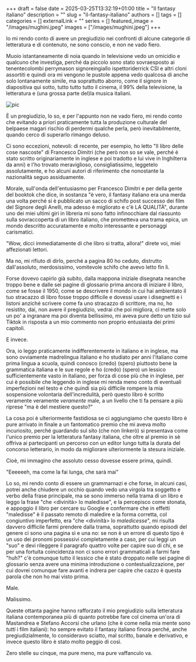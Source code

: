 +++ 
draft = false
date = 2025-03-25T13:32:19+01:00
title = "Il fantasy italiano"
description = ""
slug = "il-fantasy-italiano"
authors = []
tags = []
categories = []
externalLink = ""
series = []
featured_image = "/images/mughini.jpeg"
images = ["/images/mughini.jpeg"]
+++

Io mi rendo conto di avere un pregiudizio nei confronti di alcune categorie di letteratura e di contenuto, ne sono conscio, e non ne vado fiero.

Muoio istantaneamente di noia quando in televisione vedo un omicidio e qualcuno che investiga, perché da piccolo sono stato sovraesposto ai tenentecolombi perrymason signoreingiallo ispettoriderrick CSI e altri cloni assortiti e quindi ora mi vengono le pustole appena vedo qualcosa di anche solo lontanamente simile, ma soprattutto aborro, come il signore in diapositiva qui sotto, tutto tutto tutto il cinema, il 99% della televisione, la letteratura e (una grossa parte del)la musica italiani.

![pic](/images/mughini.jpeg#center)

È un pregiudizio, lo so, e per l'appunto non ne vado fiero, mi rendo conto che evitando a priori praticamente tutta la produzione culturale del belpaese magari rischio di perdermi qualche perla, però inevitabilmente, quando cerco di superarlo rimango deluso.

Ci sono eccezioni, notevoli: di recente, per esempio, ho letto "Il libro delle cose nascoste" di Francesco Dimitri (che però non so se vale, perché è stato scritto originariamente in inglese e poi tradotto e lui vive in Inghilterra da anni) e l'ho trovato meraviglioso, consigliatissimo, leggetelo assolutamente, e ho alcuni autori di riferimento che nonostante la nazionalità seguo assiduamente.

Morale, sull'onda dell'entusiasmo per Francesco Dimitri e per della gente del booktok che dice, in sostanza "è vero, il fantasy italiano era una merda una volta perché si è pubblicato un sacco di schifo post successo dei film del Signore degli Anelli, ma adesso è migliorato e c'è LA QUALITÀ", durante uno dei miei ultimi giri in libreria mi sono fatto infinocchiare dal riassunto sulla sovraccoperta di un libro italiano, che prometteva una trama epica, un mondo descritto accuratamente e molto interessante e personaggi carismatici.

"Wow, dicci immediatamente di che libro si tratta, allora!" direte voi, miei affezionati lettori.

Ma no, mi rifiuto di dirlo, perché a pagina 80 ho ceduto, distrutto dall'assoluto, merdosissimo, vomitevole schifo che avevo letto fin lì.

Forse dovevo capirlo già subito, dalla mappona iniziale disegnata neanche troppo bene e dalle sei pagine di glossario prima ancora di iniziare il libro, come se fosse il 1950, come se descrivere il mondo in cui hai ambientato il tuo stracazzo di libro fosse troppo difficile e dovessi usare i disegnetti e i listoni anziché scrivere come fa uno stracazzo di scrittore, ma no, ho resistito, dai, non avere il pregiudizio, vedrai che poi migliora, ci mette solo un po' a ingranare ma poi diventa bellissimo, mi aveva pure detto un tizio sul Tiktok in risposta a un mio commento non proprio entusiasta dei primi capitoli.

E invece.

Ora, io leggo praticamente indifferentemente in italiano e in inglese, ma sono ovviamente madrelingua italiano e ho studiato per anni l'italiano come prima lingua a scuola, quindi conosco (credo) (spero) piuttosto bene la grammatica italiana e le sue regole e ho (credo) (spero) un lessico sufficientemente vasto in italiano, per forza di cose più che in inglese, per cui è possibile che leggendo in inglese mi renda meno conto di eventuali imperfezioni nel testo e che quindi sia più difficile rompere la mia sospensione volontaria dell'incredulità, però questo libro è scritto veramente veramente _veramente_ male, a un livello che ti fa pensare a più riprese "ma è del mestiere questo?"

La cosa poi è ulteriormente fastidiosa se ci aggiungiamo che questo libro è pure arrivato in finale a un fantomatico premio che mi aveva molto incuriosito, perché guardando sul sito (che non linkerò) si presentava come l'unico premio per la letteratura fantasy italiana, che oltre al premio in sè offriva ai partecipanti un percorso con un editor lungo tutta la durata del concorso letterario, in modo da migliorare ulteriormente la stesura iniziale.

Cioè, mi immagino che assoluto cesso dovesse essere prima, quindi.

"Eeeeeeh, ma come la fai lunga, che sarà mai"

Lo so, mi rendo conto di essere un grammarnazi e che forse, in alcuni casi, potrei anche chiudere un occhio quando vedo una virgola tra soggetto e verbo della frase principale, ma se sono immerso nella trama di un libro e leggo la frase "che <divinità> lo maledisse", e la percepisco come stonata, e appoggio il libro per cercare su Google e confermare che in effetti "maledisse" è il passato remoto di maledire e la forma corretta, col congiuntivo imperfetto, era "che <divinità> lo *maledicesse*", mi risulta davvero difficile farmi prendere dalla trama, soprattutto quando episodi del genere ci sono una pagina sì e una no: se non è un errore di questo tipo è un uso dei pronomi possessivi completamente a caso, per cui leggi un "suo" e devi rileggere il paragrafo quattro volte per capire suo di chi, e se per una fortuita coincidenza non ci sono errori grammaticali a farmi fare "huh?" c'è comunque tutto il lessico che è stato droppato nelle sei pagine di glossario senza avere una minima introduzione o contestualizzazione, per cui dovrei comunque fare avanti e indrera per capire che cazzo è questa parola che non ho mai visto prima.

Male.

Malissimo.

Queste ottanta pagine hanno rafforzato il mio pregiudizio sulla letteratura italiana contemporanea più di quanto potrebbe fare col cinema un'ora di Mastandrea e Stefano Accorsi che urlano (che è come nella mia mente sono *tutti* i film italiani): ho sempre evitato il fantasy italiano finora perché, anche pregiudizialmente, lo consideravo sciatto, mal scritto, banale e derivativo, e invece questo libro è stato molto peggio di così.

Zero stelle su cinque, ma pure meno, ma pure vaffanculo va.